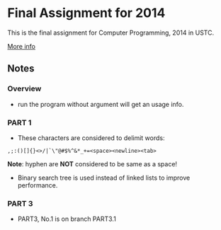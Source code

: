 Final Assignment for 2014
=================================

This is the final assignment for Computer Programming, 2014 in USTC.

[More info](http://staff.ustc.edu.cn/~ivm/Cprogramming/content/FinalAssignment_v2.pdf)

Notes
--------------------------------

### Overview

- run the program without argument will get an usage info.

### PART 1

- These characters are considered to delimit words:
```
,;:()[]{}<>/|`\"@#$%^&*_+=<space><newline><tab>
```
**Note**: hyphen are **NOT** considered to be same as a space!

- Binary search tree is used instead of linked lists to improve
performance.

### PART 3

- PART3, No.1 is on branch PART3.1
